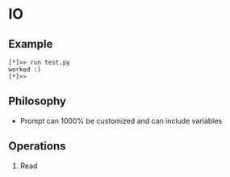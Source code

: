 # IO
## Example
```
[*]>> run test.py
worked :)
[*]>>
```

## Philosophy
- Prompt can 1000% be customized and can include variables

## Operations
1. Read 